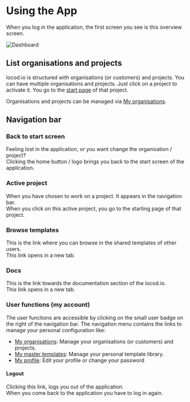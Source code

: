 # Using the App

When you log in the application, the first screen you see is this overview screen. 

![Dashboard](/dashboard.png)

## List organisations and projects
locod.io is structured with organisations (or customers) and projects.
You can have multiple organisations and projects.
Just click on a project to activate it. You go to the 
[start page](project-overview.md) 
of that project.

Organisations and projects can be managed 
via [My organisations](README.md#user-functions-my-account).

## Navigation bar

### Back to start screen
Feeling lost in the application, or you want change the organisation / project?  
Clicking the home button / logo brings you back to the start screen of the
application.

### Active project
When you have chosen to work on a project. 
It appears in the navigation bar.  
When you click on this active project, 
you go to the starting page of that project.

### Browse templates
This is the link where you can browse in the shared templates of other users.  
This link opens in a new tab.

### Docs
This is the link towards the documentation section of the locod.io.  
This link opens in a new tab.

### User functions (my account)
The user functions are accessible by clicking on the small user badge on the 
right of the navigation bar. The navigation menu contains the links to 
manage your personal configuration like:

- [My organisations](user-functions.md#my-organisations): Manage your organisations 
(or customers) and projects.
- [My master templates](user-functions.md#my-master-templates): Manage your personal template library.
- [My profile](user-functions.md#my-profile): Edit your profile or change your password

#### Logout

Clicking this link, logs you out of the application.   
When you come back to the application you have to log in again.